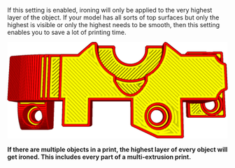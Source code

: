 If this setting is enabled, ironing will only be applied to the very highest layer of the object. If your model has all sorts of top surfaces but only the highest is visible or only the highest needs to be smooth, then this setting enables you to save a lot of printing time.

![The semicircle in the lower layer does not get ironed](../images/ironing_only_highest_layer.png)

**If there are multiple objects in a print, the highest layer of every object will get ironed. This includes every part of a multi-extrusion print.**